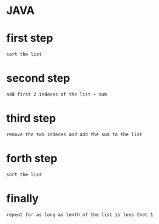 # JAVA



# first step
    sort the list 

# second step
    add first 2 indeces of the list ~ sum 

# third step
    remove the two indeces and add the sum to the list 

# forth step
    sort the list

# finally
    repeat for as long as lenth of the list is less that 1